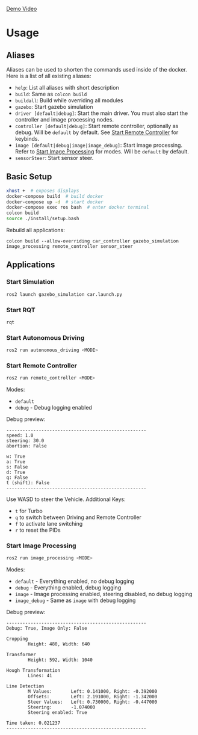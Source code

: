 [Demo Video](https://www.youtube.com/watch?v=diwQoyUGhvM)

# Usage

## Aliases
Aliases can be used to shorten the commands used inside of the docker. Here is a list of all existing aliases:

* `help`: List all aliases with short description
* `build`: Same as `colcon build`
* `buildall`: Build while overriding all modules
* `gazebo`: Start gazebo simulation
* `driver [default|debug]`: Start the main driver. You must also start the controller and image processing nodes.
* `controller [default|debug]`: Start remote controller, optionally as debug. Will be `default` by default. See [Start Remote Controller](#start-remote-controller) for keybinds.
* `image [default|debug|image|image_debug]`: Start image processing. Refer to [Start Image Processing](#start-image-processing) for modes. Will be `default` by default.
* `sensorSteer`: Start sensor steer.

## Basic Setup

```bash
xhost +  # exposes displays
docker-compose build  # build docker
docker-compose up -d  # start docker
docker-compose exec ros bash  # enter docker terminal
colcon build
source ./install/setup.bash
```

Rebuild all applications:
```
colcon build --allow-overriding car_controller gazebo_simulation image_processing remote_controller sensor_steer
```

## Applications

### Start Simulation
```bash
ros2 launch gazebo_simulation car.launch.py
```

### Start RQT
```bash
rqt
```

### Start Autonomous Driving
```bash
ros2 run autonomous_driving <MODE>
```

### Start Remote Controller
```bash
ros2 run remote_controller <MODE>
```
Modes:
* `default` 
* `debug` - Debug logging enabled

Debug preview:
```
----------------------------------------------------
speed: 1.0
steering: 30.0
abortion: False

w: True
a: True
s: False
d: True
q: False
t (shift): False
----------------------------------------------------
```

Use WASD to steer the Vehicle. Additional Keys:
* `t` for Turbo
* `q` to switch between Driving and Remote Controller
* `f` to activate lane switching
* `r` to reset the PIDs

### Start Image Processing
```bash
ros2 run image_processing <MODE>
```
Modes:
* `default` - Everything enabled, no debug logging
* `debug` - Everything enabled, debug logging
* `image` - Image processing enabled, steering disabled, no debug logging
* `image_debug` - Same as `image` with debug logging

Debug preview:
```
----------------------------------------------------
Debug: True, Image Only: False

Cropping
        Height: 480, Width: 640

Transformer
        Height: 592, Width: 1040

Hough Transformation
        Lines: 41

Line Detection
        M Values:       Left: 0.141000, Right: -0.392000
        Offsets:        Left: 2.191000, Right: -1.342000
        Steer Values:   Left: 0.730000, Right: -0.447000
        Steering:       -1.074000
        Steering enabled: True

Time taken: 0.021237
----------------------------------------------------
```
